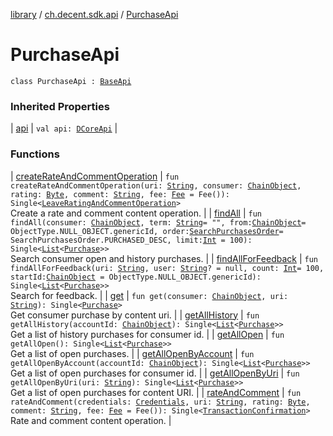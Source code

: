 [library](../../index.md) / [ch.decent.sdk.api](../index.md) / [PurchaseApi](./index.md)

# PurchaseApi

`class PurchaseApi : `[`BaseApi`](../-base-api/index.md)

### Inherited Properties

| [api](../-base-api/api.md) | `val api: `[`DCoreApi`](../../ch.decent.sdk/-d-core-api/index.md) |

### Functions

| [createRateAndCommentOperation](create-rate-and-comment-operation.md) | `fun createRateAndCommentOperation(uri: `[`String`](https://kotlinlang.org/api/latest/jvm/stdlib/kotlin/-string/index.html)`, consumer: `[`ChainObject`](../../ch.decent.sdk.model/-chain-object/index.md)`, rating: `[`Byte`](https://kotlinlang.org/api/latest/jvm/stdlib/kotlin/-byte/index.html)`, comment: `[`String`](https://kotlinlang.org/api/latest/jvm/stdlib/kotlin/-string/index.html)`, fee: `[`Fee`](../../ch.decent.sdk.model/-fee/index.md)` = Fee()): Single<`[`LeaveRatingAndCommentOperation`](../../ch.decent.sdk.model.operation/-leave-rating-and-comment-operation/index.md)`>`<br>Create a rate and comment content operation. |
| [findAll](find-all.md) | `fun findAll(consumer: `[`ChainObject`](../../ch.decent.sdk.model/-chain-object/index.md)`, term: `[`String`](https://kotlinlang.org/api/latest/jvm/stdlib/kotlin/-string/index.html)` = "", from: `[`ChainObject`](../../ch.decent.sdk.model/-chain-object/index.md)` = ObjectType.NULL_OBJECT.genericId, order: `[`SearchPurchasesOrder`](../../ch.decent.sdk.model/-search-purchases-order/index.md)` = SearchPurchasesOrder.PURCHASED_DESC, limit: `[`Int`](https://kotlinlang.org/api/latest/jvm/stdlib/kotlin/-int/index.html)` = 100): Single<`[`List`](https://kotlinlang.org/api/latest/jvm/stdlib/kotlin.collections/-list/index.html)`<`[`Purchase`](../../ch.decent.sdk.model/-purchase/index.md)`>>`<br>Search consumer open and history purchases. |
| [findAllForFeedback](find-all-for-feedback.md) | `fun findAllForFeedback(uri: `[`String`](https://kotlinlang.org/api/latest/jvm/stdlib/kotlin/-string/index.html)`, user: `[`String`](https://kotlinlang.org/api/latest/jvm/stdlib/kotlin/-string/index.html)`? = null, count: `[`Int`](https://kotlinlang.org/api/latest/jvm/stdlib/kotlin/-int/index.html)` = 100, startId: `[`ChainObject`](../../ch.decent.sdk.model/-chain-object/index.md)` = ObjectType.NULL_OBJECT.genericId): Single<`[`List`](https://kotlinlang.org/api/latest/jvm/stdlib/kotlin.collections/-list/index.html)`<`[`Purchase`](../../ch.decent.sdk.model/-purchase/index.md)`>>`<br>Search for feedback. |
| [get](get.md) | `fun get(consumer: `[`ChainObject`](../../ch.decent.sdk.model/-chain-object/index.md)`, uri: `[`String`](https://kotlinlang.org/api/latest/jvm/stdlib/kotlin/-string/index.html)`): Single<`[`Purchase`](../../ch.decent.sdk.model/-purchase/index.md)`>`<br>Get consumer purchase by content uri. |
| [getAllHistory](get-all-history.md) | `fun getAllHistory(accountId: `[`ChainObject`](../../ch.decent.sdk.model/-chain-object/index.md)`): Single<`[`List`](https://kotlinlang.org/api/latest/jvm/stdlib/kotlin.collections/-list/index.html)`<`[`Purchase`](../../ch.decent.sdk.model/-purchase/index.md)`>>`<br>Get a list of history purchases for consumer id. |
| [getAllOpen](get-all-open.md) | `fun getAllOpen(): Single<`[`List`](https://kotlinlang.org/api/latest/jvm/stdlib/kotlin.collections/-list/index.html)`<`[`Purchase`](../../ch.decent.sdk.model/-purchase/index.md)`>>`<br>Get a list of open purchases. |
| [getAllOpenByAccount](get-all-open-by-account.md) | `fun getAllOpenByAccount(accountId: `[`ChainObject`](../../ch.decent.sdk.model/-chain-object/index.md)`): Single<`[`List`](https://kotlinlang.org/api/latest/jvm/stdlib/kotlin.collections/-list/index.html)`<`[`Purchase`](../../ch.decent.sdk.model/-purchase/index.md)`>>`<br>Get a list of open purchases for consumer id. |
| [getAllOpenByUri](get-all-open-by-uri.md) | `fun getAllOpenByUri(uri: `[`String`](https://kotlinlang.org/api/latest/jvm/stdlib/kotlin/-string/index.html)`): Single<`[`List`](https://kotlinlang.org/api/latest/jvm/stdlib/kotlin.collections/-list/index.html)`<`[`Purchase`](../../ch.decent.sdk.model/-purchase/index.md)`>>`<br>Get a list of open purchases for content URI. |
| [rateAndComment](rate-and-comment.md) | `fun rateAndComment(credentials: `[`Credentials`](../../ch.decent.sdk.crypto/-credentials/index.md)`, uri: `[`String`](https://kotlinlang.org/api/latest/jvm/stdlib/kotlin/-string/index.html)`, rating: `[`Byte`](https://kotlinlang.org/api/latest/jvm/stdlib/kotlin/-byte/index.html)`, comment: `[`String`](https://kotlinlang.org/api/latest/jvm/stdlib/kotlin/-string/index.html)`, fee: `[`Fee`](../../ch.decent.sdk.model/-fee/index.md)` = Fee()): Single<`[`TransactionConfirmation`](../../ch.decent.sdk.model/-transaction-confirmation/index.md)`>`<br>Rate and comment content operation. |

